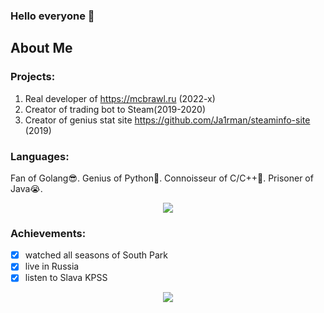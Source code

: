 ### Hello everyone 👋

## About Me

### Projects:
1. Real developer of https://mcbrawl.ru (2022-x)
2. Creator of trading bot to Steam(2019-2020)
3. Creator of genius stat site https://github.com/Ja1rman/steaminfo-site (2019)

### Languages:
Fan of Golang😎. Genius of Python🤔. Connoisseur of C/C++🤯. Prisoner of Java😭.



<p align="center">
  <img src="https://github.com/Ja1rman/ja1rman/assets/49319500/c961a925-1503-41e3-8dff-a6b8e257ca32">
</p>

### Achievements:
- [x] watched all seasons of South Park
- [x] live in Russia
- [x] listen to Slava KPSS
 
<p align="center">
  <img src="https://github.com/Ja1rman/ja1rman/assets/49319500/b597ec51-39e2-415a-82ee-3e124639d0a8">
</p>

